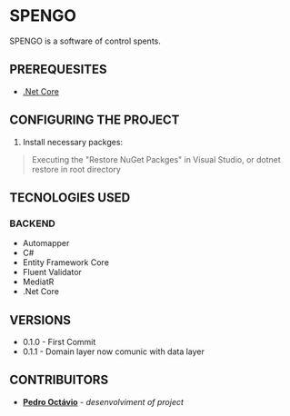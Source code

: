 # SPENGO
SPENGO is a software of control spents.
## PREREQUESITES
* [.Net Core](https://dotnet.microsoft.com/download)
## CONFIGURING THE PROJECT
1) Install necessary packges:
> Executing the "Restore NuGet Packges" in Visual Studio, or dotnet restore in root directory
## TECNOLOGIES USED
### BACKEND
* Automapper
* C#
* Entity Framework Core
* Fluent Validator
* MediatR
* .Net Core
## VERSIONS
* 0.1.0 - First Commit
* 0.1.1 - Domain layer now comunic with data layer
## CONTRIBUITORS
* [**Pedro Octávio**](https://github.com/pedro-octavio) - *desenvolviment of project*
